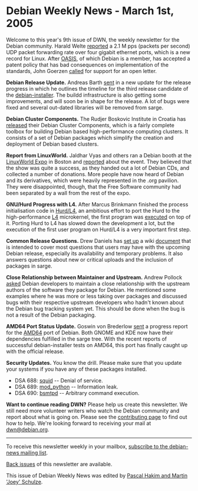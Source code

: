 
Debian Weekly News - March 1st, 2005
====================================


Welcome to this year's 9th issue of DWN, the weekly newsletter for the
Debian community. Harald Welte [reported](http://gnumonks.org/~laforge/weblog/2005/02/23#20050223-olsson-newrecord) a 2.1 M pps (packets per second) UDP packet forwarding rate over
four gigabit ethernet ports, which is a new record for Linux. After [OASIS](http://www.oasis-open.org/), of which Debian is a member, has
accepted a patent policy that has bad consequences on implementation of the
standards, John Goerzen [called](http://lists.spi-inc.org/pipermail/spi-general/2005-February/001227.html) for support for an open letter.


**Debian Release Update.** Andreas Barth [sent](https://lists.debian.org/debian-devel-announce/2005/02/msg00010.html) in a new update for the release progress in which he outlines the
timeline for the third release candidate of the [debian-installer](https://www.debian.org/devel/debian-installer/). The buildd
infrastructure is also getting some improvements, and will soon be in
shape for the release. A lot of bugs were fixed and several out-dated
libraries will be removed from sarge.


**Debian Cluster Components.** The Rudjer Boskovic Institute
in Croatia has [released](http://dcc.irb.hr/) their Debian Cluster
Components, which is a fairly complete toolbox for building Debian based
high-performance computing clusters. It consists of a set of Debian packages
which simplify the creation and deployment of Debian based clusters.


**Report from LinuxWorld.** Jaldhar Vyas and others ran
a Debian booth at the [LinuxWorld
Expo](https://www.debian.org/events/2005/0215-lwe) in Boston and [reported](http://www.braincells.com/debian/2005/02/24#report)
about the event. They believed that the show was quite a success, as they
handed out a lot of Debian CDs, and collected a number of donations. More
people have now heard of Debian and its derivatives, which were heavily
represented in the .org pavilion. They were disappointed, though, that the
Free Software community had been separated by a wall from the rest of the
expo.


**GNU/Hurd Progress with L4.** After Marcus Brinkmann finished
the process initialisation code in [Hurd/L4](https://www.gnu.org/software/hurd/hurd-l4), an ambitious
effort to port the Hurd to the high-performance [L4](http://l4ka.org/) microkernel, the first program was [executed](http://portal.wikinerds.org/gnu-hurd-l4-first-program) on
top of it. Porting Hurd to L4 has slowed down the development a lot, but
the execution of the first user program on Hurd/L4 is a very important
first step.


**Common Release Questions.** Drew Daniels has [set up](https://lists.debian.org/debian-release/2005/02/msg00113.html)
a wiki [document](https://wiki.debian.org/DebianReleaseFAQ) that is
intended to cover most questions that users may have with the upcoming Debian
release, especially its availability and temporary problems. It also answers
questions about new or critical uploads and the inclusion of packages in
sarge.


**Close Relationship between Maintainer and Upstream.** Andrew
Pollock [asked](http://blog.andrew.net.au/2005/02/25#upstream)
Debian developers to maintain a close relationship with the upstream authors
of the software they package for Debian. He mentioned some examples where he
was more or less taking over packages and discussed bugs with their respective
upstream developers who hadn't known about the Debian bug tracking system yet.
This should be done when the bug is not a result of the Debian packaging.


**AMD64 Port Status Update.** Goswin von Brederlow [sent](https://lists.debian.org/debian-devel/2005/02/msg01161.html)
a progress report for the [AMD64](https://www.debian.org/ports/amd64/) port of Debian. Both
GNOME and KDE now have their dependencies fulfilled in the sarge tree.
With the recent reports of successful debian-installer tests on AMD64, this port has
finally caught up with the official release.


**Security Updates.** You know the drill. Please make sure
that you update your systems if you have any of these packages installed.


* DSA 688: [squid](https://www.debian.org/security/2005/dsa-688) --
 Denial of service.
* DSA 689: [mod\_python](https://www.debian.org/security/2005/dsa-689) --
 Information leak.
* DSA 690: [bsmtpd](https://www.debian.org/security/2005/dsa-690) --
 Arbitrary command execution.


**Want to continue reading DWN?** Please help us create this
newsletter. We still need more volunteer writers who watch the Debian
community and report about what is going on. Please see the [contributing page](https://www.debian.org/News/weekly/contributing) to find out how
to help. We're looking forward to receiving your mail at [dwn@debian.org](mailto:dwn@debian.org).




---



 To receive this newsletter weekly in your mailbox, [subscribe to the debian-news mailing list](https://lists.debian.org/debian-news/).



[Back issues](https://www.debian.org/News/weekly/) of this newsletter are available.



This issue of Debian Weekly News was edited by [Pascal Hakim and Martin 'Joey' Schulze](mailto:dwn@debian.org).





